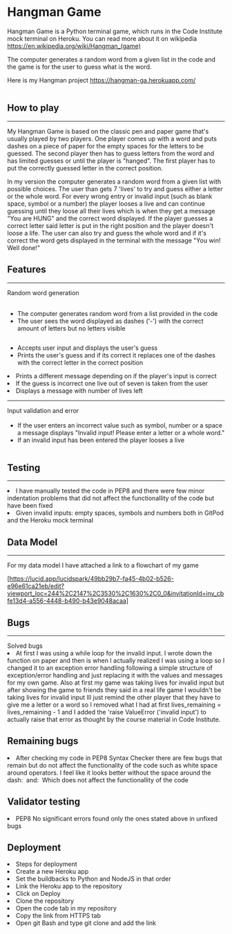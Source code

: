 # Hangman Game

Hangman Game is a Python terminal game, which runs in the Code Institute mock terminal on Heroku. You can read more about it on wikipedia https://en.wikipedia.org/wiki/Hangman_(game)

The computer generates a random word from a given list in the code and the game is for the user to guess what is the word. 


Here is my Hangman project https://hangman-ga.herokuapp.com/ 


<img src="README images/Screenshot (109).png" alt="">

## How to play
<hr>

My Hangman Game is based on the classic pen and paper game that's usually played by two players. One player comes up with a word and puts dashes on a piece of paper for the empty spaces for the letters to be guessed. The second player then has to guess letters from the word and has limited guesses or until the player is "hanged". The first player has to put the correctly guessed letter in the correct position.

In my version the computer generates a random word from a given list with possible choices. The user than gets 7 'lives' to try and guess either a letter or the whole word. For every wrong entry or invalid input (such as blank space, symbol or a number) the player looses a live and can continue guessing until they loose all their lives which is when they get a message "You are HUNG" and the correct word displayed.
If the player guesses a correct letter said letter is put in the right position and the player doesn't loose a life. The user can also try and guess the whole word and if it's correct the word gets displayed in the terminal with the message "You win! Well done!"

## Features
<hr>
Random word generation
<ul>
    <br>
    <li> The computer generates random word from a list provided in the code
    <li> The user sees the word displayed as dashes ('-') with the correct amount of letters but no letters visible
</ul>  <img src="README images/Start.png" alt="">
<ul>
    <li> Accepts user input and displays the user's guess
    <li> Prints the user's guess and if its correct it replaces one of the dashes with the correct letter in the correct position
</ul>  <img src="README images/Correct.png" alt="">
    <li> Prints a different message depending on if the player's input is correct
</ul>  <img src="README images/You win + correct guess.png" alt="">
</ul>  <img src="README images/Invalid input + Hung.png" alt="">
    <li> If the guess is incorrect one live out of seven is taken from the user
    <li> Displays a message with number of lives left
    <hr>
    Input validation and error
    <ul>
    <br>
    <li> If the user enters an incorrect value such as symbol, number or a space a message displays "Invalid input! Please enter a letter or a whole word."
    <li> If an invalid input has been entered the player looses a live
</ul>  <img src="README images/Invalid input.png" alt="">

## Testing
<hr>
<li> I have manually tested the code in PEP8 and there were few minor indentation problems that did not affect the functionallity of the code but have been fixed
<li> Given invalid inputs: empty spaces, symbols and numbers both in GitPod and the Heroku mock terminal

## Data Model
<hr>
For my data model I have attached a link to a flowchart of my game

[https://lucid.app/lucidspark/49bb29b7-fa45-4b02-b526-e96e61ca21eb/edit?viewport_loc=244%2C2147%2C3530%2C1630%2C0_0&invitationId=inv_cbfe13d4-a556-4448-b490-b43e9048acaa]


## Bugs
<hr>
Solved bugs
<li> At first I was using a while loop for the invalid input. I wrote down the function on paper and then is when I actually realized I was using a loop so I changed it to an exception error handling following a simple structure of exception/error handling and just replacing it with the values and messages for my own game. Also at first my game was taking lives for invalid input but after showing the game to friends they said in a real life game I wouldn't be taking lives for invalid input Ill just remind the other player that they have to give me a letter or a word so I removed what I had at first lives_remaining = lives_remaining - 1 and I added the 'raise ValueError ('invalid input') to actually raise that error as thought by the course material in Code Institute.

## Remaining bugs
<li> After checking my code in PEP8 Syntax Checker there are few bugs that remain but do not affect the functionality of the code such as white space around operators. I feel like it looks better without the space around the dash:
<img src="README images/White spaces around operators.png" alt="">
and:
<img src="README images/Indentation white spaces.png" alt="">
Which does not affect the functionallity of the code

## Validator testing
<li>PEP8
No significant errors found only the ones stated above in unfixed bugs

## Deployment
 <li> Steps for deployment
 <li> Create a new Heroku app
 <li> Set the buildbacks to Python and NodeJS in that order
 <li> Link the Heroku app to the repository
 <li> Click on Deploy
 
 <li> Clone the repository 
 <li> Open the code tab in my repository
 <li> Copy the link from HTTPS tab
 <li>Open git Bash and type git clone and add the link